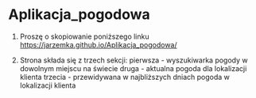 # Aplikacja_pogodowa

1. Proszę o skopiowanie poniższego linku 
https://jarzemka.github.io/Aplikacja_pogodowa/

2. Strona składa się z trzech sekcji: pierwsza - wyszukiwarka pogody w dowolnym miejscu na świecie
druga - aktualna pogoda dla lokalizacji klienta
trzecia - przewidywana w najbliższych dniach pogoda w lokalizacji klienta
